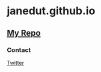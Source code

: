 # janedut.github.io
## [My Repo](https://janedut.github.io)
### Contact
[Twitter](https://twitter.com/aohuiliu)
